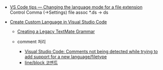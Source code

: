 - [VS Code tips — Changing the language mode for a file extension](https://www.youtube.com/watch?v=4wTYV4Zjq5g)
Control Comma (->Settings)
    file assoc
    *.ds -> ds


- [Create Custom Language in Visual Studio Code](https://stackoverflow.com/questions/30687783/create-custom-language-in-visual-studio-code)
    - [Creating a Legacy TextMate Grammar](https://flight-manual.atom.io/hacking-atom/sections/creating-a-legacy-textmate-grammar/)

    - comment 처리
        - [Visual Studio Code: Comments not being detected while trying to add support for a new language/filetype](https://stackoverflow.com/questions/50079465/visual-studio-code-comments-not-being-detected-while-trying-to-add-support-for)
        - [line/block 코멘트](https://cforall.uwaterloo.ca/trac/browser/tools/vscode/uwaterloo.cforall-0.1.0/syntaxes/cfa.tmLanguage.json?rev=822e4e5c5d6a59a6619ab98a340576074a90977b)

